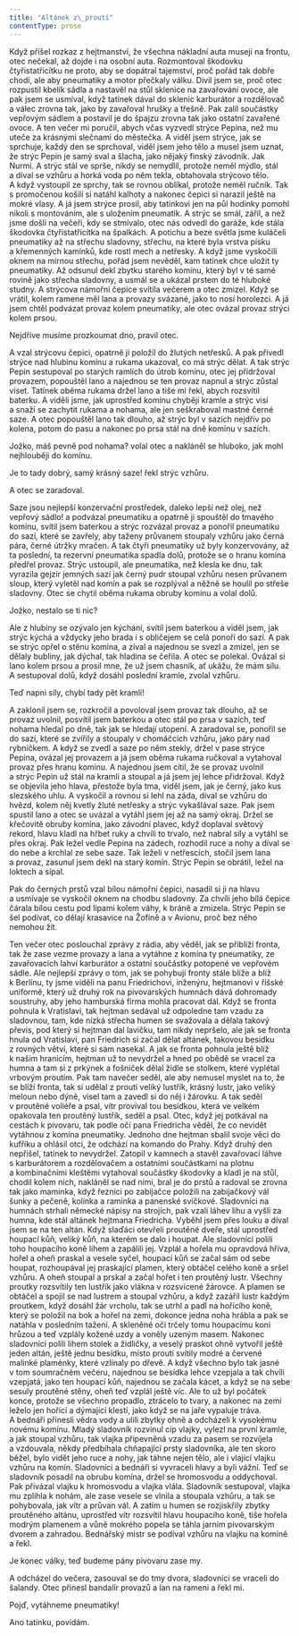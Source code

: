 ```yaml
---
title: "Altánek z\_proutí"
contentType: prose
---
```


Když přišel rozkaz z hejtmanství, že všechna nákladní auta musejí na frontu, otec nečekal, až dojde i na osobní auta. Rozmontoval škodovku čtyřistatřicítku ne proto, aby se dopátral tajemství, proč pořád tak dobře chodí, ale aby pneumatiky a motor přečkaly válku. Divil jsem se, proč otec rozpustil kbelík sádla a nastavěl na stůl sklenice na zavařování ovoce, ale pak jsem se usmíval, když tatínek dával do sklenic karburátor a rozdělovač a válec zrovna tak, jako by zavařoval hrušky a třešně. Pak zalil součástky vepřovým sádlem a postavil je do špajzu zrovna tak jako ostatní zavařené ovoce. A ten večer mi poručil, abych včas vyzvedl strýce Pepina, než mu uteče za krásnými slečnami do městečka. A viděl jsem strýce, jak se sprchuje, každý den se sprchoval, viděl jsem jeho tělo a musel jsem uznat, že strýc Pepin je samý sval a šlacha, jako nějaký finský závodník. Jak Nurmi. A strýc stál ve sprše, nikdy se nemydlil, protože neměl mýdlo, stál a díval se vzhůru a horká voda po něm tekla, obtahovala strýcovo tělo. A když vystoupil ze sprchy, tak se rovnou oblíkal, protože neměl ručník. Tak s promočenou košilí si natáhl kalhoty a nakonec čepici si narazil ještě na mokré vlasy. A já jsem strýce prosil, aby tatínkovi jen na půl hodinky pomohl nikoli s montováním, ale s uložením pneumatik. A strýc se smál, zářil, a než jsme došli na večeři, kdy se stmívalo, otec nás odvedl do garáže, kde stála škodovka čtyřistatřicítka na špalkách. A potichu a beze světla jsme kuláčeli pneumatiky až na střechu sladovny, střechu, na které byla vrstva písku a křemenných kamínků, kde rostl mech a netřesky. A když jsme vyskočili oknem na mírnou střechu, pořád jsem nevěděl, kam tatínek chce uložit ty pneumatiky. Až odsunul dekl zbytku starého komínu, který byl v té samé rovině jako střecha sladovny, a usmál se a ukázal prstem do té hluboké studny. A strýcova námořní čepice svítila večerem a otec zmizel. Když se vrátil, kolem ramene měl lana a provazy svázané, jako to nosí horolezci. A já jsem chtěl podvázat provaz kolem pneumatiky, ale otec ovázal provaz strýci kolem prsou.

Nejdříve musíme prozkoumat dno, pravil otec.

A vzal strýcovu čepici, opatrně ji položil do žlutých netřesků. A pak přivedl strýce nad hlubinu komínu a rukama ukazoval, co má strýc dělat. A tak strýc Pepin sestupoval po starých ramlích do útrob komínu, otec jej přidržoval provazem, popouštěl lano a najednou se ten provaz napnul a strýc zůstal viset. Tatínek oběma rukama držel lano a tiše mi řekl, abych rozsvítil baterku. A viděli jsme, jak uprostřed komínu chybějí kramle a strýc visí a snaží se zachytit rukama a nohama, ale jen seškraboval mastné černé saze. A otec popouštěl lano tak dlouho, až strýc byl v sazích nejdřív po kolena, potom do pasu a nakonec po prsa stál na dně komínu v sazích.

Jožko, máš pevně pod nohama? volal otec a nakláněl se hluboko, jak mohl nejhlouběji do komínu.

Je to tady dobrý, samý krásný saze! řekl strýc vzhůru.

A otec se zaradoval.

Saze jsou nejlepší konzervační prostředek, daleko lepší než olej, než vepřový sádlo! a podvázal pneumatiku a opatrně ji spouštěl do tmavého komínu, svítil jsem baterkou a strýc rozvázal provaz a ponořil pneumatiku do sazí, které se zavřely, aby taženy průvanem stoupaly vzhůru jako černá pára, černé útržky mračen. A tak čtyři pneumatiky už byly konzervovány, až ta poslední, ta rezervní pneumatika spadla dolů, protože se o hranu komína předřel provaz. Strýc ustoupil, ale pneumatika, než klesla ke dnu, tak vyrazila gejzír jemných sazí jak černý pudr stoupal vzhůru nesen průvanem sloup, který vyletěl nad komín a pak se rozplýval a něžně se houlil po střeše sladovny. Otec se chytil oběma rukama obruby komínu a volal dolů.

Jožko, nestalo se ti nic?

Ale z hlubiny se ozývalo jen kýchání, svítil jsem baterkou a viděl jsem, jak strýc kýchá a vždycky jeho brada i s obličejem se celá ponoří do sazí. A pak se strýc opřel o stěnu komína, a zíval a najednou se svezl a zmizel, jen se dělaly bubliny, jak dýchal, tak hladina se čeřila. A otec se polekal. Ovázal si lano kolem prsou a prosil mne, že už jsem chasník, ať ukážu, že mám sílu. A sestupoval dolů, když dosáhl poslední kramle, zvolal vzhůru.

Teď napni síly, chybí tady pět kramlí!

A zaklonil jsem se, rozkročil a povoloval jsem provaz tak dlouho, až se provaz uvolnil, posvítil jsem baterkou a otec stál po prsa v sazích, teď nohama hledal po dně, tak jak se hledají utopení. A zaradoval se, ponořil se do sazí, které se zvířily a stoupaly v chomáčcích vzhůru, jako páry nad rybníčkem. A když se zvedl a saze po něm stekly, držel v pase strýce Pepina, ovázal jej provazem a já jsem oběma rukama ručkoval a vytahoval provaz přes hranu komínu. A najednou jsem cítil, že se provaz uvolnil a strýc Pepin už stál na kramli a stoupal a já jsem jej lehce přidržoval. Když se objevila jeho hlava, přestože byla tma, viděl jsem, jak je černý, jako kus slezského uhlu. A vyskočil a rovnou si lehl na záda, díval se vzhůru do hvězd, kolem něj kvetly žluté netřesky a strýc vykašlával saze. Pak jsem spustil lano a otec se uvázal a vytáhl jsem jej až na samý okraj. Držel se křečovitě obruby komína, jako závodní plavec, když doplaval světový rekord, hlavu kladl na hřbet ruky a chvíli to trvalo, než nabral síly a vytáhl se přes okraj. Pak ležel vedle Pepina na zádech, rozhodil ruce a nohy a díval se do nebe a krchlal ze sebe saze. Tak leželi v netřescích, stočil jsem lana a provaz, zasunul jsem dekl na starý komín. Strýc Pepin se obrátil, ležel na loktech a sípal.

Pak do černých prstů vzal bílou námořní čepici, nasadil si ji na hlavu a usmívaje se vyskočil oknem na chodbu sladovny. Za chvíli jeho bílá čepice čárala bílou cestu pod lipami kolem váhy, k bráně a zmizela. Strýc Pepin se šel podívat, co dělají krasavice na Žofíně a v Avionu, proč bez něho nemohou žít.

Ten večer otec poslouchal zprávy z rádia, aby věděl, jak se přiblíží fronta, tak že zase vezme provazy a lana a vytáhne z komína ty pneumatiky, ze zavařovacích lahví karburátor a ostatní součástky potopené ve vepřovém sádle. Ale nejlepší zprávy o tom, jak se pohybují fronty stále blíže a blíž k Berlínu, ty jsme viděli na panu Friedrichovi, inženýru, hejtmanovi v říšské uniformě, který už druhý rok na pivovarských humnách dává dohromady soustruhy, aby jeho hamburská firma mohla pracovat dál. Když se fronta pohnula k Vratislavi, tak hejtman sedával už odpoledne tam vzadu za sladovnou, tam, kde nízká střecha humen se svažovala a dělala takový převis, pod který si hejtman dal lavičku, tam nikdy nepršelo, ale jak se fronta hnula od Vratislavi, pan Friedrich si začal dělat altánek, takovou besídku z rovných větví, které si sám nasekal. A jak se fronta pohnula ještě blíž k našim hranicím, hejtman už to nevydržel a hned po obědě se vracel za humna a tam si z prkýnek a fošniček dělal židle se stolkem, které vyplétal vrbovým proutím. Pak tam navečer seděl, ale aby nemusel myslet na to, že se blíží fronta, tak si udělal z proutí veliký lustřík, krásný lustr, jako veliký meloun nebo dýně, visel tam a zavedl si do něj i žárovku. A tak seděl v proutěné voliéře a psal, vítr províval tou besídkou, která ve velkém opakovala ten proutěný lustřík, seděl a psal. Otec, když jej potkával na cestách k pivovaru, tak podle očí pana Friedricha věděl, že co nevidět vytáhnou z komína pneumatiky. Jednoho dne hejtman sbalil svoje věci do kufříku a ohlásil otci, že odchází na komando do Prahy. Když druhý den nepřišel, tatínek to nevydržel. Zatopil v kamnech a stavěl zavařovací láhve s karburátorem a rozdělovačem a ostatními součástkami na plotnu a kombinačními kleštěmi vytahoval součástky škodovky a kladl je na stůl, chodil kolem nich, nakláněl se nad nimi, bral je do prstů a radoval se zrovna tak jako maminka, když řezníci po zabijačce položili na zabijačkový vál šunky a pečeně, kolínka a ramínka a panenské svíčkové. Sladovníci na humnách strhali německé nápisy na strojích, pak vzali láhev lihu a vyšli za humna, kde stál altánek hejtmana Friedricha. Vyběhl jsem přes louku a díval jsem se na ten altán. Když slaďáci otevřeli proutěné dveře, stál uprostřed houpací kůň, veliký kůň, na kterém se dalo i houpat. Ale sladovníci polili toho houpacího koně lihem a zapálili jej. Vzplál a hořela mu opravdová hříva, hořel a oheň praskal a vesele syčel, houpací kůň se začal sám od sebe houpat, rozhoupával jej praskající plamen, který obtáčel celého koně a sršel vzhůru. A oheň stoupal a prskal a začal hořet i ten proutěný lustr. Všechny proutky rozsvítily ten lustřík jako vlákna v rozsvícené žárovce. A plamen se obtáčel a spojil se nad lustrem a stoupal vzhůru, a když zazářil lustr každým proutkem, když dosáhl žár vrcholu, tak se utrhl a padl na hořícího koně, který se položil na bok a hořel na zemi, dokonce jedna noha hrábla a pak se natáhla v posledním tažení. A skleněné oči trčely tomu houpacímu koni hrůzou a teď vzplály kožené uzdy a voněly uzeným masem. Nakonec sladovníci polili lihem stolek a židličky, a veselý praskot ohně vytvořil ještě jeden altán, ještě jednu besídku, místo proutí svítily modré a červené malinké plaménky, které vzlínaly po dřevě. A když všechno bylo tak jasné v tom soumračném večeru, najednou se besídka lehce vzepjala a tak chvíli vzepjatá, jako ten houpací kůň, najednou se začala kácet, a když se na sebe sesuly proutěné stěny, oheň teď vzplál ještě víc. Ale to už byl počátek konce, protože se všechno propadlo, ztrácelo to tvary, a nakonec na zemi leželo jen hořící a dýmající klestí, jako když se na jaře vypaluje tráva. A bednáři přinesli vědra vody a ulili zbytky ohně a odcházeli k vysokému novému komínu. Mladý sladovník rozvinul cíp vlajky, vylezl na první kramle, a jak stoupal vzhůru, tak vlajka připevněná vzadu za pasem se rozvíjela a vzdouvala, někdy předbíhala chňapající prsty sladovníka, ale ten skoro běžel, bylo vidět jeho ruce a nohy, jak táhne nejen tělo, ale i vlající vlajku vzhůru na komín. Sladovníci a bednáři si vyvraceli hlavy a byli vážní. Teď se sladovník posadil na obrubu komína, držel se hromosvodu a oddychoval. Pak přivázal vlajku k hromosvodu a vlajka vlála. Sladovník sestupoval, vlajka mu zplihla k nohám, ale zase vesele se vlnila a stoupala vzhůru, a tak se pohybovala, jak vítr a průvan vál. A zatím u humen se rozjiskřily zbytky proutěného altánu, uprostřed vítr rozsvítil hlavu houpacího koně, tiše hořela modrým plamenem a vůně mokrého popela se táhla jarním pivovarským dvorem a zahradou. Bednářský mistr se podíval vzhůru na vlajku na komíně a řekl.

Je konec války, teď budeme pány pivovaru zase my.

A odcházel do večera, zasouval se do tmy dvora, sladovníci se vraceli do šalandy. Otec přinesl bandalír provazů a lan na rameni a řekl mi.

Pojď, vytáhneme pneumatiky!

Ano tatínku, povídám.
